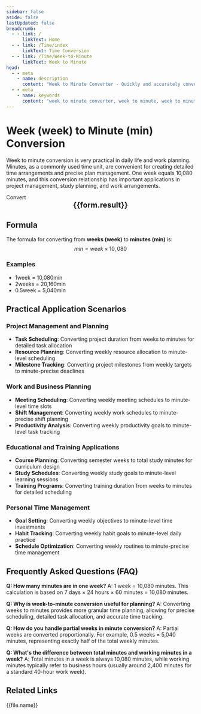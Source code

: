 ```yaml
---
sidebar: false
aside: false
lastUpdated: false
breadcrumb:
  - - link: /
      linkText: Home
  - - link: /Time/index
      linkText: Time Conversion
  - - link: /Time/Week-to-Minute
      linkText: Week to Minute
head:
  - - meta
    - name: description
      content: "Week to Minute Converter - Quickly and accurately convert weeks to minutes, supporting time calculation tools for various application scenarios such as project management, work planning, study scheduling, and more."
  - - meta
    - name: keywords
      content: "week to minute converter, week to minute, week to minute, time conversion, week unit conversion, minute calculation, project management, work planning, study scheduling, time conversion tool, week conversion, minute unit, time unit conversion, how many minutes in a week, 10080 minutes"
---
```

# Week (week) to Minute (min) Conversion

Week to minute conversion is very practical in daily life and work planning. Minutes, as a commonly used time unit, are convenient for creating detailed time arrangements and precise plan management. One week equals 10,080 minutes, and this conversion relationship has important applications in project management, study planning, and work arrangements.

<script setup>
import { onMounted, reactive, inject, ref } from 'vue'
import { NButton,NForm ,NFormItem,NInput,NInputNumber,NSelect,NCard,useMessage,NGrid ,NGi  } from 'naive-ui'
import { defineClientComponent } from 'vitepress'
import { Time } from '../files';

const convert = inject('convert')
const seoKey = ['week unit conversion','week conversion','what is week unit','minute unit','week conversion','time week','week to minute conversion','time transformation','one week','week definition','week unit','week conversion','how many minutes in a week','minute time calculation','week in English','time week','time unit','time conversion','minute unit','one week equals how many minutes','10080 minutes']
const form = reactive({
  number: null,
  result: '',
  title: 'Week to Minute Converter'
})

const convertHandler = () => {
  if (form.number !== null && !isNaN(form.number)) {
    const convertedValue = parseFloat(form.number) * 10080
    form.result = `${form.number}week = ${convertedValue.toFixed(2)}min`
  } else {
    form.result = 'Please enter a valid number.'
  }
}
</script>

<n-card :title="form.title" size="small" :bordered="false" style="margin-bottom: 16px">
  <n-form size="large" :model="form">
    <n-form-item label="Week (week)">
      <n-input-number v-model:value="form.number" placeholder="Enter weeks" style="width: 100%" />
    </n-form-item>
    <n-form-item>
      <n-button type="info" @click="convertHandler" block>Convert</n-button>
    </n-form-item>
  </n-form>
  <template #footer>
    <div style="font-size: 12px; color: #666; text-align: center;">
      <span v-for="(keyword, index) in seoKey" :key="index">
        {{ keyword }}<span v-if="index < seoKey.length - 1"> | </span>
      </span>
    </div>
  </template>
</n-card>

<n-card  embedded :bordered="false" hoverable>
  <div  style="text-align:center;font-size:20px;">
    <strong>{{form.result}}</strong>
  </div>
</n-card>

## Formula

The formula for converting from **weeks (week)** to **minutes (min)** is:
$$ min = week \times 10,080 $$

### Examples
- 1week = 10,080min
- 2weeks = 20,160min
- 0.5week = 5,040min

## Practical Application Scenarios

### Project Management and Planning
- **Task Scheduling**: Converting project duration from weeks to minutes for detailed task allocation
- **Resource Planning**: Converting weekly resource allocation to minute-level scheduling
- **Milestone Tracking**: Converting project milestones from weekly targets to minute-precise deadlines

### Work and Business Planning
- **Meeting Scheduling**: Converting weekly meeting schedules to minute-level time slots
- **Shift Management**: Converting weekly work schedules to minute-precise shift planning
- **Productivity Analysis**: Converting weekly productivity goals to minute-level task tracking

### Educational and Training Applications
- **Course Planning**: Converting semester weeks to total study minutes for curriculum design
- **Study Schedules**: Converting weekly study goals to minute-level learning sessions
- **Training Programs**: Converting training duration from weeks to minutes for detailed scheduling

### Personal Time Management
- **Goal Setting**: Converting weekly objectives to minute-level time investments
- **Habit Tracking**: Converting weekly habit goals to minute-level daily practice
- **Schedule Optimization**: Converting weekly routines to minute-precise time management

## Frequently Asked Questions (FAQ)

**Q: How many minutes are in one week?**
A: 1 week = 10,080 minutes. This calculation is based on 7 days × 24 hours × 60 minutes = 10,080 minutes.

**Q: Why is week-to-minute conversion useful for planning?**
A: Converting weeks to minutes provides more granular time planning, allowing for precise scheduling, detailed task allocation, and accurate time tracking.

**Q: How do you handle partial weeks in minute conversion?**
A: Partial weeks are converted proportionally. For example, 0.5 weeks = 5,040 minutes, representing exactly half of the total weekly minutes.

**Q: What's the difference between total minutes and working minutes in a week?**
A: Total minutes in a week is always 10,080 minutes, while working minutes typically refer to business hours (usually around 2,400 minutes for a standard 40-hour work week).

## Related Links
<n-grid x-gap="12" :cols="2">
  <n-gi v-for="(file, index) in Time" :key="index">
    <n-button
      text
      tag="a"
      :href="file.path"
      type="info"
    >
      {{file.name}}
    </n-button>
  </n-gi>
</n-grid>